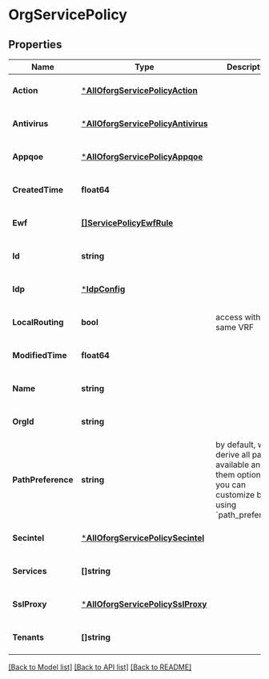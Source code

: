 # OrgServicePolicy

## Properties
Name | Type | Description | Notes
------------ | ------------- | ------------- | -------------
**Action** | [***AllOforgServicePolicyAction**](AllOforgServicePolicyAction.md) |  | [optional] [default to null]
**Antivirus** | [***AllOforgServicePolicyAntivirus**](AllOforgServicePolicyAntivirus.md) |  | [optional] [default to null]
**Appqoe** | [***AllOforgServicePolicyAppqoe**](AllOforgServicePolicyAppqoe.md) |  | [optional] [default to null]
**CreatedTime** | **float64** |  | [optional] [default to null]
**Ewf** | [**[]ServicePolicyEwfRule**](service_policy_ewf_rule.md) |  | [optional] [default to null]
**Id** | **string** |  | [optional] [default to null]
**Idp** | [***IdpConfig**](idp_config.md) |  | [optional] [default to null]
**LocalRouting** | **bool** | access within the same VRF | [optional] [default to null]
**ModifiedTime** | **float64** |  | [optional] [default to null]
**Name** | **string** |  | [optional] [default to null]
**OrgId** | **string** |  | [optional] [default to null]
**PathPreference** | **string** | by default, we derive all paths available and use them optionally, you can customize by using &#x60;path_preference&#x60; | [optional] [default to null]
**Secintel** | [***AllOforgServicePolicySecintel**](AllOforgServicePolicySecintel.md) |  | [optional] [default to null]
**Services** | **[]string** |  | [optional] [default to null]
**SslProxy** | [***AllOforgServicePolicySslProxy**](AllOforgServicePolicySslProxy.md) |  | [optional] [default to null]
**Tenants** | **[]string** |  | [optional] [default to null]

[[Back to Model list]](../README.md#documentation-for-models) [[Back to API list]](../README.md#documentation-for-api-endpoints) [[Back to README]](../README.md)

